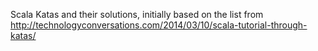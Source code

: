 Scala Katas and their solutions, initially based on the list from http://technologyconversations.com/2014/03/10/scala-tutorial-through-katas/
